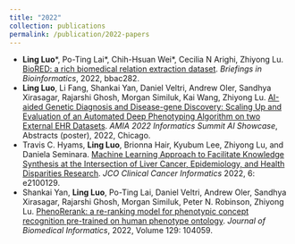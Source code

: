 ```yaml
---
title: "2022"
collection: publications
permalink: /publication/2022-papers
---
```


- **Ling Luo**\*, Po-Ting Lai\*, Chih-Hsuan Wei\*, Cecilia N Arighi, Zhiyong Lu. [BioRED: a rich biomedical relation extraction dataset](https://doi.org/10.1093/bib/bbac282). *Briefings in Bioinformatics*, 2022, bbac282.
- **Ling Luo**, Li Fang, Shankai Yan, Daniel Veltri, Andrew Oler, Sandhya Xirasagar, Rajarshi Ghosh, Morgan Similuk, Kai Wang, Zhiyong Lu. [AI-aided Genetic Diagnosis and Disease-gene Discovery: Scaling Up and Evaluation of an Automated Deep Phenotyping Algorithm on two External EHR Datasets](https://s4.goeshow.com/amia/summit/2022/schedule_at_a_glance.cfm?session_key=B2B9980B-9668-F902-2A79-3E9F3E7CAB8B&session_date=Monday,%20Mar%2021,%202022). *AMIA 2022 Informatics Summit AI Showcase*, Abstracts (poster), 2022, Chicago.
- Travis C. Hyams, **Ling Luo**, Brionna Hair, Kyubum Lee, Zhiyong Lu, and Daniela Seminara. [Machine Learning Approach to Facilitate Knowledge Synthesis at the Intersection of Liver Cancer, Epidemiology, and Health Disparities Research](https://ascopubs.org/doi/abs/10.1200/CCI.21.00129). *JCO Clinical Cancer Informatics* 2022, 6: e2100129.
- Shankai Yan, **Ling Luo**, Po-Ting Lai, Daniel Veltri, Andrew Oler, Sandhya Xirasagar, Rajarshi Ghosh, Morgan Similuk, Peter N. Robinson, Zhiyong Lu. [PhenoRerank: a re-ranking model for phenotypic concept recognition pre-trained on human phenotype ontology](https://doi.org/10.1016/j.jbi.2022.104059). *Journal of Biomedical Informatics*, 2022, Volume 129: 104059.
